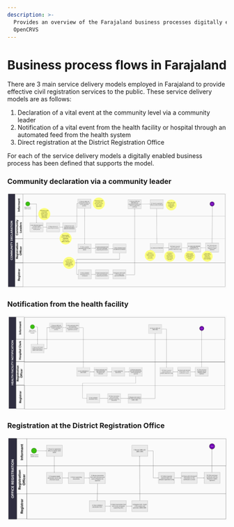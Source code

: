 ```yaml
---
description: >-
  Provides an overview of the Farajaland business processes digitally enabled by
  OpenCRVS
---
```


# Business process flows in Farajaland

There are 3 main service delivery models employed in Farajaland to provide effective civil registration services to the public. These service delivery models are as follows:

1. Declaration of a vital event at the community level via a community leader
2. Notification of a vital event from the health facility or hospital through an automated feed from the health system
3. Direct registration at the District Registration Office

For each of the service delivery models a digitally enabled business process has been defined that supports the model.

### Community declaration via a community leader

![](<../.gitbook/assets/Community declaration.png>)

### Notification from the health facility

![Health facility notification process in Farajaland](<../.gitbook/assets/Health facility notification.png>)

### Registration at the District Registration Office

![Office registration process in Farajaland](<../.gitbook/assets/Office registration.png>)

&#x20;

